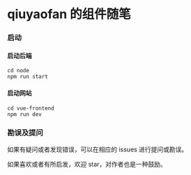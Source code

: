 # qiuyaofan 的组件随笔

### 启动

#### 启动后端

```
cd node
npm run start
```

#### 启动网站

```
cd vue-frontend
npm run dev
```

### 勘误及提问

如果有疑问或者发现错误，可以在相应的 issues 进行提问或勘误。

如果喜欢或者有所启发，欢迎 star，对作者也是一种鼓励。
